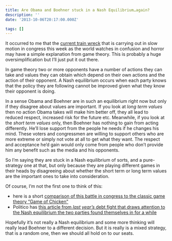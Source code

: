 ```yaml
---
title: Are Obama and Boehner stuck in a Nash Equilibrium…again?
description: ''
date: '2013-10-06T20:17:00.000Z'

tags: []
---
```


It occurred to me that the [current train wreck](http://www.huffingtonpost.com/2013/10/06/john-boehner-default-debt-ceiling_n_4053537.html) that is carrying out in slow motion in congress this week as the world watches in confusion and horror may have a simple explanation from game theory. This is probably a huge oversimplification but I’ll just put it out there.  
  
In game theory two or more opponents have a number of actions they can take and values they can obtain which depend on their own actions and the action of their opponent. A Nash equilibrium occurs when each party knows that the policy they are following cannot be improved given what they know their opponent is doing.  
  
In a sense Obama and Boehner are in such an equilibrium right now but only if they disagree about values are important. If you look at _long term values_ then no action Obama takes will make him better off, they all lead to reduced respect, increased risk for the future etc. Meanwhile, if you look at the _short term values_ only, then Boehner has nothing to gain from acting differently. He’ll lose support from the people he needs if he changes his mind. These voters and congressmen are willing to support others who are more extreme or simply not vote at all to get what they want. The respect and acceptance he’d gain would only come from people who don’t provide him any benefit such as the media and his opponents.  
  
So I’m saying they are stuck in a Nash equilibrium of sorts, and a pure-strategy one at that, but only because they are playing different games in their heads by disagreeing about whether the short term or long term values are the important ones to take into consideration.  
  
Of course, I’m not the first one to think of this:

*   here is a short [comparison of this battle in congress to the classic game theory “Game of Chicken”](http://www.whiteoliphaunt.com/duckofminerva/2013/09/game-of-chicken-and-the-us-government-shutdown-what-game-theory-can-tell-us-about-likely-outcomes.html)
*   Politico has [this article from _last year’s_ debt fight that draws attention to the Nash equilibrium the two parties found themselves in for a while](http://www.politico.com/story/2012/12/why-they-want-to-go-over-the-fiscal-cliff-85544.html)

Hopefully it’s not really a Nash equilibrium and some more thinking will really lead Boehner to a different decision. But it is really is a mixed strategy, that is a random one, then we should all hold on to our seats.
